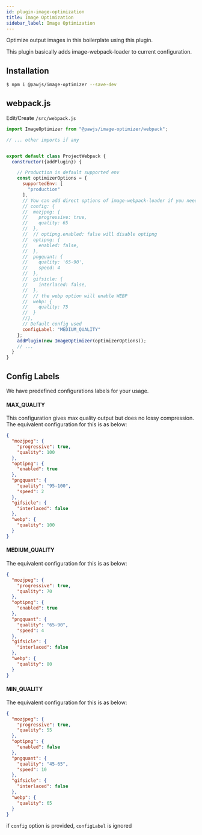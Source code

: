 ```yaml
---
id: plugin-image-optimization
title: Image Optimization
sidebar_label: Image Optimization
---
```


Optimize output images in this boilerplate using this plugin.

This plugin basically adds image-webpack-loader to current configuration.

## Installation

```bash
$ npm i @pawjs/image-optimizer --save-dev
```

## webpack.js

Edit/Create `/src/webpack.js`

```javascript
import ImageOptimizer from "@pawjs/image-optimizer/webpack";

// ... other imports if any


export default class ProjectWebpack {
  constructor({addPlugin}) {

    // Production is default supported env
    const optimizerOptions = {
      supportedEnv: [
        "production"
      ],
      // You can add direct options of image-webpack-loader if you need to   
      // config: {
      //  mozjpeg: {
      //    progressive: true,
      //    quality: 65
      //  },
      //  // optipng.enabled: false will disable optipng
      //  optipng: {
      //    enabled: false,
      //  },
      //  pngquant: {
      //    quality: '65-90',
      //    speed: 4
      //  },
      //  gifsicle: {
      //    interlaced: false,
      //  },
      //  // the webp option will enable WEBP
      //  webp: {
      //    quality: 75
      //  }
      //},
      // Default config used
      configLabel: "MEDIUM_QUALITY"
    };
    addPlugin(new ImageOptimizer(optimizerOptions));
    // ...
  }
}
```

## Config Labels

We have predefined configurations labels for your usage.

#### MAX_QUALITY

This configuration gives max quality output but does no lossy compression.  
The equivalent configuration for this is as below:

```json
{
  "mozjpeg": {
    "progressive": true,
    "quality": 100
  },
  "optipng": {
    "enabled": true
  },
  "pngquant": {
    "quality": "95-100",
    "speed": 2
  },
  "gifsicle": {
    "interlaced": false
  },
  "webp": {
    "quality": 100
  }
}
```

#### MEDIUM_QUALITY

The equivalent configuration for this is as below:

```json
{
  "mozjpeg": {
    "progressive": true,
    "quality": 70
  },
  "optipng": {
    "enabled": true
  },
  "pngquant": {
    "quality": "65-90",
    "speed": 4
  },
  "gifsicle": {
    "interlaced": false
  },
  "webp": {
    "quality": 80
  }
}
```

#### MIN_QUALITY

The equivalent configuration for this is as below:

```json
{
  "mozjpeg": {
    "progressive": true,
    "quality": 55
  },
  "optipng": {
    "enabled": false
  },
  "pngquant": {
    "quality": "45-65",
    "speed": 10
  },
  "gifsicle": {
    "interlaced": false
  },
  "webp": {
    "quality": 65
  }
}
```


if `config` option is provided, `configLabel` is ignored

<script async src="//pagead2.googlesyndication.com/pagead/js/adsbygoogle.js"></script>
<ins class="adsbygoogle"
     style="display:block"
     data-ad-client="ca-pub-7586505628408924"
     data-ad-slot="5652642939"
     data-ad-format="auto"></ins>
<script>
(adsbygoogle = window.adsbygoogle || []).push({});
</script>  

<script src="https://codefund.io/scripts/fefc6de5-a0ce-46e8-a15d-f43733b5b454/embed.js"></script>
<div id="codefund_ad"></div>
